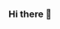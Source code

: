 ### Hi there 👋

<!--
**elizaisthename/elizaisthename** is a ✨ _special_ ✨ repository because its `README.md` (this file) appears on your GitHub profile.

Welcome to my GitHub! I'm Eliza, an aspiring data scientist. I am building my craft and skills through the projects that I share here on GitHub. Feel free to look around and don't hesitate to reach out if you're interested in a collaboration! 

🌟 About Me
📊 Passionate about turning data into actionable insights.
🌐 Currently exploring machine learning, statistical analysis, and data visualization.
🚀 Excited to contribute to real-world projects and collaborate with fellow data enthusiasts.

🔭 Skills Snapshot: Python | Pandas | Matplotlib | Scikit-Learn | Jupyter Notebooks | Git

🏢 Background
🏗️ Interior architect with a love for creative problem-solving.
🌆 Designing spaces and data pipelines.

📫 How to reach me: elizapalos7@gmail.com 

